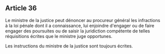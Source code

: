 Article 36
----
Le ministre de la justice peut dénoncer au procureur général les infractions à
la loi pénale dont il a connaissance, lui enjoindre d'engager ou de faire
engager des poursuites ou de saisir la juridiction compétente de telles
réquisitions écrites que le ministre juge opportunes.

Les instructions du ministre de la justice sont toujours écrites.
